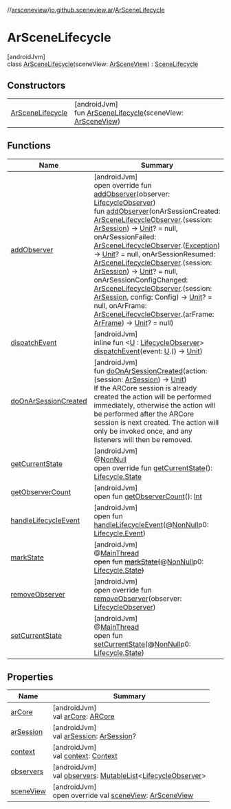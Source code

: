 //[arsceneview](../../../index.md)/[io.github.sceneview.ar](../index.md)/[ArSceneLifecycle](index.md)

# ArSceneLifecycle

[androidJvm]\
class [ArSceneLifecycle](index.md)(sceneView: [ArSceneView](../-ar-scene-view/index.md)) : [SceneLifecycle](../../../../sceneview/io.github.sceneview/-scene-lifecycle/index.md)

## Constructors

| | |
|---|---|
| [ArSceneLifecycle](-ar-scene-lifecycle.md) | [androidJvm]<br>fun [ArSceneLifecycle](-ar-scene-lifecycle.md)(sceneView: [ArSceneView](../-ar-scene-view/index.md)) |

## Functions

| Name | Summary |
|---|---|
| [addObserver](index.md#-1153723817%2FFunctions%2F-58641720) | [androidJvm]<br>open override fun [addObserver](index.md#-1153723817%2FFunctions%2F-58641720)(observer: [LifecycleObserver](https://developer.android.com/reference/kotlin/androidx/lifecycle/LifecycleObserver.html))<br>fun [addObserver](add-observer.md)(onArSessionCreated: [ArSceneLifecycleObserver](../-ar-scene-lifecycle-observer/index.md).(session: [ArSession](../../io.github.sceneview.ar.arcore/-ar-session/index.md)) -&gt; [Unit](https://kotlinlang.org/api/latest/jvm/stdlib/kotlin/-unit/index.html)? = null, onArSessionFailed: [ArSceneLifecycleObserver](../-ar-scene-lifecycle-observer/index.md).([Exception](https://kotlinlang.org/api/latest/jvm/stdlib/kotlin/-exception/index.html)) -&gt; [Unit](https://kotlinlang.org/api/latest/jvm/stdlib/kotlin/-unit/index.html)? = null, onArSessionResumed: [ArSceneLifecycleObserver](../-ar-scene-lifecycle-observer/index.md).(session: [ArSession](../../io.github.sceneview.ar.arcore/-ar-session/index.md)) -&gt; [Unit](https://kotlinlang.org/api/latest/jvm/stdlib/kotlin/-unit/index.html)? = null, onArSessionConfigChanged: [ArSceneLifecycleObserver](../-ar-scene-lifecycle-observer/index.md).(session: [ArSession](../../io.github.sceneview.ar.arcore/-ar-session/index.md), config: Config) -&gt; [Unit](https://kotlinlang.org/api/latest/jvm/stdlib/kotlin/-unit/index.html)? = null, onArFrame: [ArSceneLifecycleObserver](../-ar-scene-lifecycle-observer/index.md).(arFrame: [ArFrame](../../io.github.sceneview.ar.arcore/-ar-frame/index.md)) -&gt; [Unit](https://kotlinlang.org/api/latest/jvm/stdlib/kotlin/-unit/index.html)? = null) |
| [dispatchEvent](index.md#715932615%2FFunctions%2F-58641720) | [androidJvm]<br>inline fun &lt;[U](index.md#715932615%2FFunctions%2F-58641720) : [LifecycleObserver](https://developer.android.com/reference/kotlin/androidx/lifecycle/LifecycleObserver.html)&gt; [dispatchEvent](index.md#715932615%2FFunctions%2F-58641720)(event: [U](index.md#715932615%2FFunctions%2F-58641720).() -&gt; [Unit](https://kotlinlang.org/api/latest/jvm/stdlib/kotlin/-unit/index.html)) |
| [doOnArSessionCreated](do-on-ar-session-created.md) | [androidJvm]<br>fun [doOnArSessionCreated](do-on-ar-session-created.md)(action: (session: [ArSession](../../io.github.sceneview.ar.arcore/-ar-session/index.md)) -&gt; [Unit](https://kotlinlang.org/api/latest/jvm/stdlib/kotlin/-unit/index.html))<br>If the ARCore session is already created the action will be performed immediately, otherwise the action will be performed after the ARCore session is next created. The action will only be invoked once, and any listeners will then be removed. |
| [getCurrentState](index.md#-7428479%2FFunctions%2F-58641720) | [androidJvm]<br>@[NonNull](https://developer.android.com/reference/kotlin/androidx/annotation/NonNull.html)<br>open override fun [getCurrentState](index.md#-7428479%2FFunctions%2F-58641720)(): [Lifecycle.State](https://developer.android.com/reference/kotlin/androidx/lifecycle/Lifecycle.State.html) |
| [getObserverCount](index.md#1406557992%2FFunctions%2F-58641720) | [androidJvm]<br>open fun [getObserverCount](index.md#1406557992%2FFunctions%2F-58641720)(): [Int](https://kotlinlang.org/api/latest/jvm/stdlib/kotlin/-int/index.html) |
| [handleLifecycleEvent](index.md#1414538918%2FFunctions%2F-58641720) | [androidJvm]<br>open fun [handleLifecycleEvent](index.md#1414538918%2FFunctions%2F-58641720)(@[NonNull](https://developer.android.com/reference/kotlin/androidx/annotation/NonNull.html)p0: [Lifecycle.Event](https://developer.android.com/reference/kotlin/androidx/lifecycle/Lifecycle.Event.html)) |
| [markState](index.md#-1226332025%2FFunctions%2F-58641720) | [androidJvm]<br>@[MainThread](https://developer.android.com/reference/kotlin/androidx/annotation/MainThread.html)<br>~~open~~ ~~fun~~ [~~markState~~](index.md#-1226332025%2FFunctions%2F-58641720)~~(~~@[NonNull](https://developer.android.com/reference/kotlin/androidx/annotation/NonNull.html)p0: [Lifecycle.State](https://developer.android.com/reference/kotlin/androidx/lifecycle/Lifecycle.State.html)~~)~~ |
| [removeObserver](index.md#-1354092668%2FFunctions%2F-58641720) | [androidJvm]<br>open override fun [removeObserver](index.md#-1354092668%2FFunctions%2F-58641720)(observer: [LifecycleObserver](https://developer.android.com/reference/kotlin/androidx/lifecycle/LifecycleObserver.html)) |
| [setCurrentState](index.md#1517748977%2FFunctions%2F-58641720) | [androidJvm]<br>@[MainThread](https://developer.android.com/reference/kotlin/androidx/annotation/MainThread.html)<br>open fun [setCurrentState](index.md#1517748977%2FFunctions%2F-58641720)(@[NonNull](https://developer.android.com/reference/kotlin/androidx/annotation/NonNull.html)p0: [Lifecycle.State](https://developer.android.com/reference/kotlin/androidx/lifecycle/Lifecycle.State.html)) |

## Properties

| Name | Summary |
|---|---|
| [arCore](ar-core.md) | [androidJvm]<br>val [arCore](ar-core.md): [ARCore](../-a-r-core/index.md) |
| [arSession](ar-session.md) | [androidJvm]<br>val [arSession](ar-session.md): [ArSession](../../io.github.sceneview.ar.arcore/-ar-session/index.md)? |
| [context](context.md) | [androidJvm]<br>val [context](context.md): [Context](https://developer.android.com/reference/kotlin/android/content/Context.html) |
| [observers](index.md#-332709912%2FProperties%2F-58641720) | [androidJvm]<br>val [observers](index.md#-332709912%2FProperties%2F-58641720): [MutableList](https://kotlinlang.org/api/latest/jvm/stdlib/kotlin.collections/-mutable-list/index.html)&lt;[LifecycleObserver](https://developer.android.com/reference/kotlin/androidx/lifecycle/LifecycleObserver.html)&gt; |
| [sceneView](scene-view.md) | [androidJvm]<br>open override val [sceneView](scene-view.md): [ArSceneView](../-ar-scene-view/index.md) |
